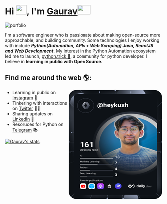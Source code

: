 # Hi <img src="https://github.com/TheDudeThatCode/TheDudeThatCode/blob/master/Assets/Hi.gif" width="34px" height="30px">, I'm [Gaurav](https://www.linkedin.com/in/heykush/)<img src="https://github.com/TheDudeThatCode/TheDudeThatCode/blob/master/Assets/Developer.gif" width="43px" height="30px">

![porfolio](https://github.com/heykush/heykush/blob/master/Copy%20of%20Untitled.png?raw=true)

I'm a software engineer who is passionate about making open-source more approachable, and building community. Some technologies I enjoy working with include <strong>_Python(Automation, APIs + Web Scraping) Java, ReactJS and Web Development_.</strong> My interest in the Python Automation ecosystem led me to launch, <a href="https://www.instagram.com/python.trick/">python.trick 🌟</a>, a community for python developer. I believe in **learning in public with Open Source.** 

## Find me around the web 🌎: 
<a href="https://app.daily.dev/DailyDevTips"><img src="https://github.com/heykush/heykush/blob/master/devcard.svg" width="300" height="350" align="right" alt="Gaurav kushwaha's Dev Card"/></a>
- Learning in public on <a href="https://www.instagram.com/python.trick">Instagram</a> 🧠
- Tinkering with interactions on <a href="https://twitter.com/ravvkush"> Twitter</a> 🐱‍🏍
- Sharing updates on <a href="https://www.linkedin.com/in/heykush/">LinkedIn</a> 💼
- Resoruces for Python on <a href="https://t.me/pythoncookie">Telegram</a> 📚

[![Gaurav's stats](https://github-readme-stats.vercel.app/api?username=heykush)](https://github.com/heykush/github-readme-stats)
